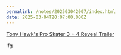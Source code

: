 ```yaml
---
permalink: /notes/202503042007/index.html
date: 2025-03-04T20:07:00.000Z
---
```


[Tony Hawk's Pro Skater 3 + 4 Reveal Trailer](https://www.youtube.com/watch?v=D-PedsiljOc) 

lfg